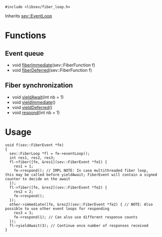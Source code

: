 <!-- TITLE: sev::FiberLoop -->
<!-- SUBTITLE: Event loop with support for fibers -->

```c_cpp
#include <libsev/fiber_loop.h>
```

Inherits [sev::EventLoop](/classes/sev/event-loop)
# Functions
## Event queue
* void [fiberImmediate](/classes/sev/fiber-loop/fiber)(sev::FiberFunction f)
* void [fiberDeferred](/classes/sev/fiber-loop/fiber)(sev::FiberFunction f)
## Fiber synchronization
* void [yieldAwait](/classes/sev/fiber-loop/yield)(int nb = 1)
* void [yieldImmediate](/classes/sev/fiber-loop/yield)()
* void [yieldDeferred](/classes/sev/fiber-loop/yield)()
* void [respond](/classes/sev/fiber-loop/respond)(int nb = 1)
# Usage
```c_cpp
void f(sev::FiberEvent *fe)
{
  sev::FiberLoop *fl = fe->eventLoop();
  int res1, res2, res3;
  fl->fiber([fe, &res1](sev::FiberEvent *fe1) {
    res1 = 1;
    fe->respond(); // IMPL NOTE: In case multithreaded fiber loop, this may be called before yieldAwait; FiberEvent will contain a signed counter to decide on the await
  });
  fl->fiber([fe, &res2](sev::FiberEvent *fe2) {
    res2 = 2;
    fe->respond();
  });
  other->immediate([fe, &res2](sev::FiberEvent *fe2) { // NOTE: Also possible to use other event loops for responding
    res3 = 3;
    fe->respond(1); // Can also use different response counts
  });
  fl->yieldAwait(3); // Continue once number of responses received
}
```
